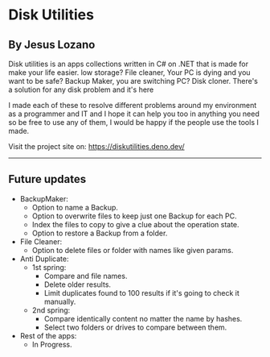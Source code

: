 Disk Utilities
=
By Jesus Lozano
-

Disk utilities is an apps collections written in C# on .NET that is made for make your life easier. low storage? File cleaner, Your PC is dying and you want to be safe? Backup Maker, you are switching PC? Disk cloner. There's a solution for any disk problem and it's here

I made each of these to resolve different problems around my environment as a programmer and IT and I hope it can help you too in anything you need so be free to use any of them, I would be happy if the people use the tools I made.

Visit the project site on:
https://diskutilities.deno.dev/

****
Future updates
-
* BackupMaker:
  * Option to name a Backup.
  * Option to overwrite files to keep just one Backup for each PC.
  * Index the files to copy to give a clue about the operation state.
  * Option to restore a Backup from a folder.
* File Cleaner:
  * Option to delete files or folder with names like given params. 
* Anti Duplicate:
  * 1st spring:
    * Compare and file names.
    * Delete older results.
    * Limit duplicates found to 100 results if it's going to check it manually. 
  * 2nd spring:
    * Compare identically content no matter the name by hashes.
    * Select two folders or drives to compare between them.
* Rest of the apps:
  * In Progress.